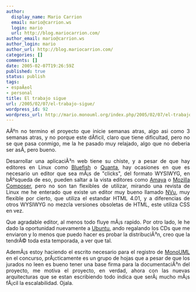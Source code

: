 ```yaml
---
author:
  display_name: Mario Carrion
  email: mario@carrion.ws
  login: mario
  url: http://blog.mariocarrion.com/
author_email: mario@carrion.ws
author_login: mario
author_url: http://blog.mariocarrion.com/
categories: []
comments: []
date: 2005-02-07T19:26:59Z
published: true
status: publish
tags:
- espaÃ±ol
- personal
title: El trabajo sigue
url: /2005/02/07/el-trabajo-sigue/
wordpress_id: 92
wordpress_url: http://mario.monouml.org/index.php/2005/02/07/el-trabajo-sigue/
---
```


<div style="clear:both;"></div>
<p align="justify">AÃºn no termino el proyecto que inicie semanas atras, algo asi como 3 semanas atras, y no porque este dÃ­ficil, claro que tiene dificultad, pero no se que pasa conmigo, me la he pasado muy relajado, algo que no deberia ser asÃ­, pero bueno.</p>
<p align="justify">Desarrollar una aplicaciÃ³n web tiene su chiste, y a pesar de que hay editores en Linux como <a href="http://bluefish.openoffice.nl/">Bluefish</a> o <a href="http://quanta.sourceforge.net/">Quanta</a>, hay ocasiones en que es necesario un editor que sea mÃ¡s de "clicks", del formato WYSIWYG, en bÃºsqueda de eso, pueden saltar a la vista editores como <a href="http://www.w3.org/Amaya/">Amaya</a> o <a href="http://www.mozilla.org/">Mozilla Composer</a>, pero no son tan flexibles de utilizar, mirando una revista de Linux me he enterado que existe un editor muy bueno llamado <a href="http://www.nvu.com/">NVu</a>, muy flexible por cierto, que utiliza el estandar HTML 4.01, y a diferencias de otros WYSIWYG no mezcla versiones obsoletas de HTML, este utiliza CSS en vez.</p>
<p align="justify">Que agradable editor, al menos todo fluye mÃ¡s rapido. Por otro lado, le he dado la oportunidad nuevamente a <a href="http://www.ubuntulinux.org">Ubuntu</a>, ando regalando los CDs que me enviaron y lo menos que puedo hacer es probar la distribuciÃ³n, creo que la tendrÃ© toda esta temporada, a ver que tal.</p>
<p align="justify">AdemÃ¡s estoy haciendo el escrito necesario para el registro de <a href="http://monouml.sf.net">MonoUML</a> en el concurso, prÃ¡cticamente es un grupo de hojas que a pesar de que los jurados no leen es bueno tener una base firma para la documentaciÃ³n del proyecto, me motiva el proyecto, en verdad, ahora con las nuevas arquitecturas que se estan escribiendo todo indica que serÃ¡ mucho mÃ¡s fÃ¡cil la escalabilidad. Ojala.</p>
<div style="clear:both; padding-bottom: 0.25em;"></div>
